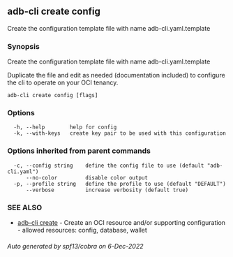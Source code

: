 ## adb-cli create config

Create the configuration template file with name adb-cli.yaml.template

### Synopsis

Create the configuration template file with name adb-cli.yaml.template

Duplicate the file and edit as needed (documentation included) to configure the cli
to operate on your OCI tenancy.

```
adb-cli create config [flags]
```

### Options

```
  -h, --help        help for config
  -k, --with-keys   create key pair to be used with this configuration
```

### Options inherited from parent commands

```
  -c, --config string    define the config file to use (default "adb-cli.yaml")
      --no-color         disable color output
  -p, --profile string   define the profile to use (default "DEFAULT")
      --verbose          increase verbosity (default true)
```

### SEE ALSO

* [adb-cli create](adb-cli_create.md)	 - Create an OCI resource and/or supporting configuration - allowed resources: config, database, wallet

###### Auto generated by spf13/cobra on 6-Dec-2022
